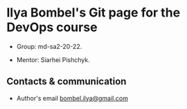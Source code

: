 # Ilya Bombel's Git page for the DevOps course 

* Group: md-sa2-20-22.

* Mentor: Siarhei Pishchyk.

## Contacts & communication

- Author's email [bombel.ilya@gmail.com](bombel.ilya@gmail.com)
